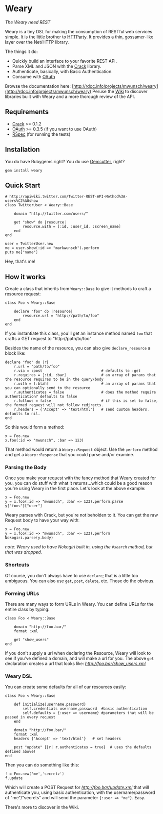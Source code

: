 # Weary

_The Weary need REST_

Weary is a tiny DSL for making the consumption of RESTful web services simple. It is the little brother to [HTTParty](http://github.com/jnunemaker/httparty/ "JNunemaker's HTTParty"). It provides a thin, gossamer-like layer over the Net/HTTP library.

The things it do:

+ Quickly build an interface to your favorite REST API.
+ Parse XML and JSON with the [Crack](http://github.com/jnunemaker/crack) library.
+ Authenticate, basically, with Basic Authentication.
+ Consume with [OAuth](http://oauth.net/)

Browse the documentation here: [http://rdoc.info/projects/mwunsch/weary](http://rdoc.info/projects/mwunsch/weary)
Peruse the [Wiki](http://wiki.github.com/mwunsch/weary) to discover libraries built with Weary and a more thorough review of the API.

## Requirements

+ [Crack](http://github.com/jnunemaker/crack) >= 0.1.2
+ [OAuth](http://github.com/mojodna/oauth) >= 0.3.5 (if you want to use OAuth)
+ [RSpec](http://rspec.info/) (for running the tests)

## Installation

You do have Rubygems right? You do use [Gemcutter](http://gemcutter.org/), right?

	gem install weary
	
## Quick Start
	
	# http://apiwiki.twitter.com/Twitter-REST-API-Method%3A-users%C2%A0show
	class TwitterUser < Weary::Base
		
		domain "http://twitter.com/users/"
		
		get "show" do |resource|
			resource.with = [:id, :user_id, :screen_name]
		end
	end
	
	user = TwitterUser.new
	me = user.show(:id => "markwunsch").perform
	puts me["name"]
	
Hey, that's me!	
	

## How it works

Create a class that inherits from `Weary::Base` to give it methods to craft a resource request:

	class Foo < Weary::Base
		
		declare "foo" do |resource|
			resource.url = "http://path/to/foo"
		end
	end
	
If you instantiate this class, you'll get an instance method named `foo` that crafts a GET request to "http://path/to/foo"

Besides the name of the resource, you can also give `declare_resource` a block like:

	declare "foo" do |r|
		r.url = "path/to/foo"
		r.via = :post 							# defaults to :get
		r.requires = [:id, :bar] 				# an array of params that the resource requires to be in the query/body
		r.with = [:blah]						# an array of params that you can optionally send to the resource
		r.authenticates = false					# does the method require authentication? defaults to false
		r.follows = false						# if this is set to false, the formed request will not follow redirects.
		r.headers = {'Accept' => 'text/html'}	# send custom headers. defaults to nil.
	end
					
So this would form a method:
	
	x = Foo.new
	x.foo(:id => "mwunsch", :bar => 123)
	
That method would return a `Weary::Request` object. Use the `perform` method and get a `Weary::Response` that you could parse and/or examine.

### Parsing the Body

Once you make your request with the fancy method that Weary created for you, you can do stuff with what it returns...which could be a good reason you're using Weary in the first place. Let's look at the above example:

	x = Foo.new
	y = x.foo(:id => "mwunsch", :bar => 123).perform.parse
	y["foos"]["user"]
	
Weary parses with Crack, but you're not beholden to it. You can get the raw Request body to have your way with:

	x = Foo.new
	y = x.foo(:id => "mwunsch", :bar => 123).perform
	Nokogiri.parse(y.body)
	
*note: Weary used to have Nokogiri built in, using the `#search` method, but that was dropped.*	

### Shortcuts

Of course, you don't always have to use `declare`; that is a little too ambiguous. You can also use `get`, `post`, `delete`, etc. Those do the obvious.

### Forming URLs

There are many ways to form URLs in Weary. You can define URLs for the entire class by typing:

	class Foo < Weary::Base
		
		domain "http://foo.bar/"
		format :xml
		
		get "show_users"
	end
	
If you don't supply a url when declaring the Resource, Weary will look to see if you've defined a domain, and will make a url for you. The above `get` declaration creates a url that looks like: *http://foo.bar/show_users.xml*
	
### Weary DSL

You can create some defaults for all of our resources easily:

	class Foo < Weary::Base
	
		def initialize(username,password)
			self.credentials username,password	#basic authentication
			self.defaults = {:user => username}	#parameters that will be passed in every request	 
		end

		domain "http://foo.bar/"
		format :xml
		headers {'Accept' => 'text/html'}	# set headers
		
		post "update" {|r| r.authenticates = true}	# uses the defaults defined above!			
	end
	
Then you can do something like this:

	f = Foo.new('me','secretz')
	f.update
	
Which will create a POST Request for *http://foo.bar/update.xml* that will authenticate you, using basic authentication, with the username/password of "me"/"secrets" and will send the parameter `{:user => "me"}`. Easy.
	
There's more to discover in the Wiki.	
